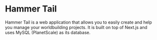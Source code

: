 # Hammer Tail

Hammer Tail is a web application that allows you to easily create and help you manage your worldbuilding projects. It is built on top of Next.js and uses MySQL (PlanetScale) as its database.